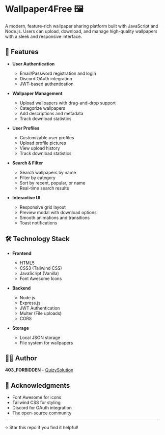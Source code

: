 # Wallpaper4Free 🖼️

A modern, feature-rich wallpaper sharing platform built with JavaScript and Node.js. Users can upload, download, and manage high-quality wallpapers with a sleek and responsive interface.

## 🌟 Features

- **User Authentication**
  - Email/Password registration and login
  - Discord OAuth integration
  - JWT-based authentication

- **Wallpaper Management**
  - Upload wallpapers with drag-and-drop support
  - Categorize wallpapers
  - Add descriptions and metadata
  - Track download statistics

- **User Profiles**
  - Customizable user profiles
  - Upload profile pictures
  - View upload history
  - Track download statistics

- **Search & Filter**
  - Search wallpapers by name
  - Filter by category
  - Sort by recent, popular, or name
  - Real-time search results

- **Interactive UI**
  - Responsive grid layout
  - Preview modal with download options
  - Smooth animations and transitions
  - Toast notifications

## 🛠️ Technology Stack

- **Frontend**
  - HTML5
  - CSS3 (Tailwind CSS)
  - JavaScript (Vanilla)
  - Font Awesome Icons

- **Backend**
  - Node.js
  - Express.js
  - JWT Authentication
  - Multer (File uploads)
  - CORS

- **Storage**
  - Local JSON storage
  - File system for wallpapers

## 👨‍💻 Author

**403_FORBIDDEN** - [QuizySolution](https://github.com/Quizy-Solutions)

## 🙏 Acknowledgments

- Font Awesome for icons
- Tailwind CSS for styling
- Discord for OAuth integration
- The open-source community

---
⭐️ Star this repo if you find it helpful!
